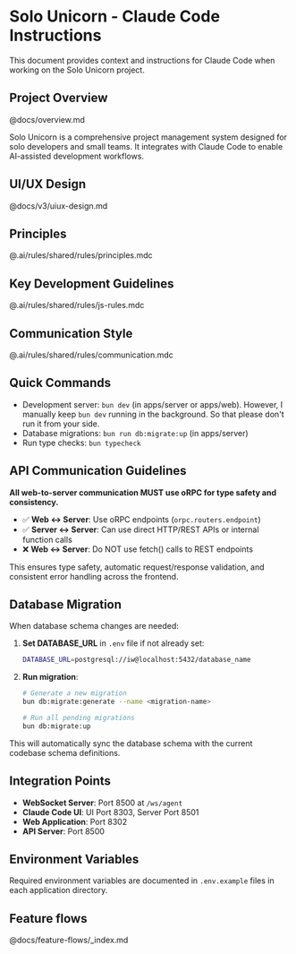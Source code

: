 # Solo Unicorn - Claude Code Instructions

This document provides context and instructions for Claude Code when working on the Solo Unicorn project.

## Project Overview

@docs/overview.md

Solo Unicorn is a comprehensive project management system designed for solo developers and small teams. It integrates with Claude Code to enable AI-assisted development workflows.

## UI/UX Design

@docs/v3/uiux-design.md

## Principles

@.ai/rules/shared/rules/principles.mdc

## Key Development Guidelines

@.ai/rules/shared/rules/js-rules.mdc

## Communication Style

@.ai/rules/shared/rules/communication.mdc

## Quick Commands

- Development server: `bun dev` (in apps/server or apps/web). However, I manually keep `bun dev` running in the background. So that please don't run it from your side.
- Database migrations: `bun run db:migrate:up` (in apps/server)
- Run type checks: `bun typecheck`

## API Communication Guidelines

**All web-to-server communication MUST use oRPC for type safety and consistency.**

- ✅ **Web ↔ Server**: Use oRPC endpoints (`orpc.routers.endpoint`)
- ✅ **Server ↔ Server**: Can use direct HTTP/REST APIs or internal function calls
- ❌ **Web ↔ Server**: Do NOT use fetch() calls to REST endpoints

This ensures type safety, automatic request/response validation, and consistent error handling across the frontend.

## Database Migration

When database schema changes are needed:

1. **Set DATABASE_URL** in `.env` file if not already set:
   ```bash
   DATABASE_URL=postgresql://iw@localhost:5432/database_name
   ```

2. **Run migration**:
   ```bash
   # Generate a new migration
   bun db:migrate:generate --name <migration-name>

   # Run all pending migrations
   bun db:migrate:up
   ```

This will automatically sync the database schema with the current codebase schema definitions.

## Integration Points

- **WebSocket Server**: Port 8500 at `/ws/agent`
- **Claude Code UI**: UI Port 8303, Server Port 8501
- **Web Application**: Port 8302
- **API Server**: Port 8500

## Environment Variables

Required environment variables are documented in `.env.example` files in each application directory.

## Feature flows

@docs/feature-flows/_index.md

